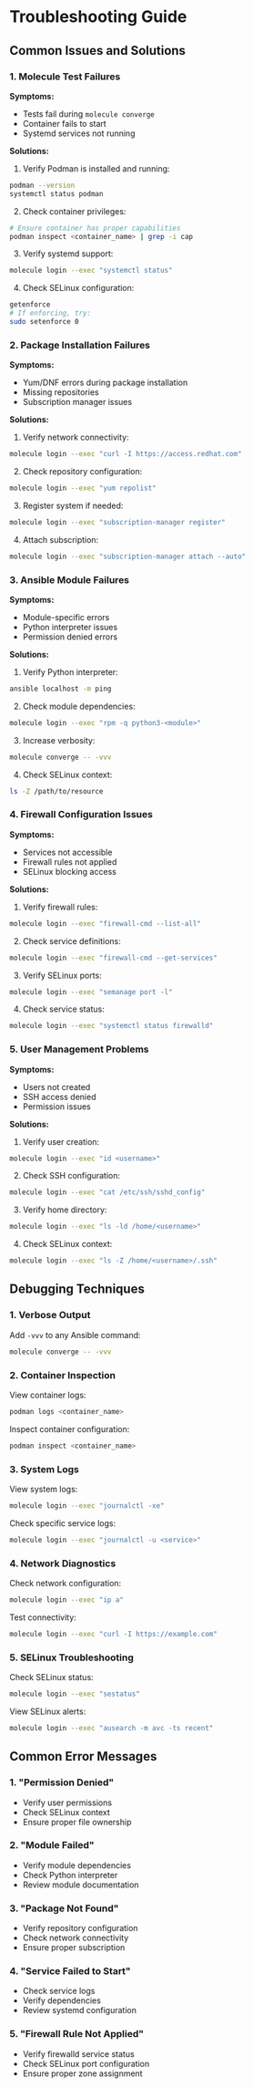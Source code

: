# Troubleshooting Guide

## Common Issues and Solutions

### 1. Molecule Test Failures

**Symptoms:**
- Tests fail during `molecule converge`
- Container fails to start
- Systemd services not running

**Solutions:**
1. Verify Podman is installed and running:
```bash
podman --version
systemctl status podman
```

2. Check container privileges:
```bash
# Ensure container has proper capabilities
podman inspect <container_name> | grep -i cap
```

3. Verify systemd support:
```bash
molecule login --exec "systemctl status"
```

4. Check SELinux configuration:
```bash
getenforce
# If enforcing, try:
sudo setenforce 0
```

### 2. Package Installation Failures

**Symptoms:**
- Yum/DNF errors during package installation
- Missing repositories
- Subscription manager issues

**Solutions:**
1. Verify network connectivity:
```bash
molecule login --exec "curl -I https://access.redhat.com"
```

2. Check repository configuration:
```bash
molecule login --exec "yum repolist"
```

3. Register system if needed:
```bash
molecule login --exec "subscription-manager register"
```

4. Attach subscription:
```bash
molecule login --exec "subscription-manager attach --auto"
```

### 3. Ansible Module Failures

**Symptoms:**
- Module-specific errors
- Python interpreter issues
- Permission denied errors

**Solutions:**
1. Verify Python interpreter:
```bash
ansible localhost -m ping
```

2. Check module dependencies:
```bash
molecule login --exec "rpm -q python3-<module>"
```

3. Increase verbosity:
```bash
molecule converge -- -vvv
```

4. Check SELinux context:
```bash
ls -Z /path/to/resource
```

### 4. Firewall Configuration Issues

**Symptoms:**
- Services not accessible
- Firewall rules not applied
- SELinux blocking access

**Solutions:**
1. Verify firewall rules:
```bash
molecule login --exec "firewall-cmd --list-all"
```

2. Check service definitions:
```bash
molecule login --exec "firewall-cmd --get-services"
```

3. Verify SELinux ports:
```bash
molecule login --exec "semanage port -l"
```

4. Check service status:
```bash
molecule login --exec "systemctl status firewalld"
```

### 5. User Management Problems

**Symptoms:**
- Users not created
- SSH access denied
- Permission issues

**Solutions:**
1. Verify user creation:
```bash
molecule login --exec "id <username>"
```

2. Check SSH configuration:
```bash
molecule login --exec "cat /etc/ssh/sshd_config"
```

3. Verify home directory:
```bash
molecule login --exec "ls -ld /home/<username>"
```

4. Check SELinux context:
```bash
molecule login --exec "ls -Z /home/<username>/.ssh"
```

## Debugging Techniques

### 1. Verbose Output

Add `-vvv` to any Ansible command:
```bash
molecule converge -- -vvv
```

### 2. Container Inspection

View container logs:
```bash
podman logs <container_name>
```

Inspect container configuration:
```bash
podman inspect <container_name>
```

### 3. System Logs

View system logs:
```bash
molecule login --exec "journalctl -xe"
```

Check specific service logs:
```bash
molecule login --exec "journalctl -u <service>"
```

### 4. Network Diagnostics

Check network configuration:
```bash
molecule login --exec "ip a"
```

Test connectivity:
```bash
molecule login --exec "curl -I https://example.com"
```

### 5. SELinux Troubleshooting

Check SELinux status:
```bash
molecule login --exec "sestatus"
```

View SELinux alerts:
```bash
molecule login --exec "ausearch -m avc -ts recent"
```

## Common Error Messages

### 1. "Permission Denied"
- Verify user permissions
- Check SELinux context
- Ensure proper file ownership

### 2. "Module Failed"
- Verify module dependencies
- Check Python interpreter
- Review module documentation

### 3. "Package Not Found"
- Verify repository configuration
- Check network connectivity
- Ensure proper subscription

### 4. "Service Failed to Start"
- Check service logs
- Verify dependencies
- Review systemd configuration

### 5. "Firewall Rule Not Applied"
- Verify firewalld service status
- Check SELinux port configuration
- Ensure proper zone assignment
